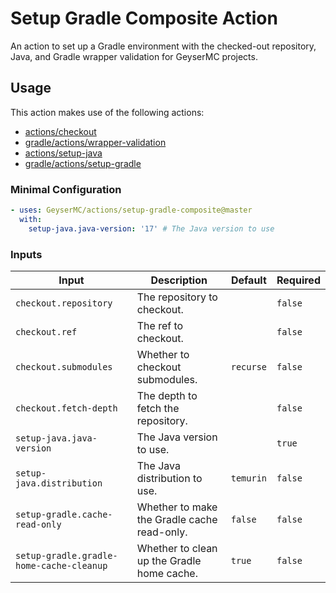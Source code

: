 # Setup Gradle Composite Action

An action to set up a Gradle environment with the checked-out repository, Java, and Gradle wrapper validation for GeyserMC projects.

## Usage

This action makes use of the following actions:
- [actions/checkout](https://github.com/actions/checkout)
- [gradle/actions/wrapper-validation](https://github.com/gradle/wrapper-validation-action)
- [actions/setup-java](https://github.com/actions/setup-java)
- [gradle/actions/setup-gradle](https://github.com/gradle/actions/setup-gradle)

### Minimal Configuration

```yaml
- uses: GeyserMC/actions/setup-gradle-composite@master
  with:
    setup-java.java-version: '17' # The Java version to use
```

### Inputs

| Input                                    | Description                                 | Default                    | Required |
| ---------------------------------------- | --------------------------------------------| -------------------------- | -------- |
| `checkout.repository`                    | The repository to checkout.                 |                            | `false`  |
| `checkout.ref`                           | The ref to checkout.                        |                            | `false`  |
| `checkout.submodules`                    | Whether to checkout submodules.             | `recurse`                  | `false`  |
| `checkout.fetch-depth`                   | The depth to fetch the repository.          |                            | `false`  |
| `setup-java.java-version`                | The Java version to use.                    |                            | `true`   |
| `setup-java.distribution`                | The Java distribution to use.               | `temurin`                  | `false`  |
| `setup-gradle.cache-read-only`           | Whether to make the Gradle cache read-only. | `false`                    | `false`  |
| `setup-gradle.gradle-home-cache-cleanup` | Whether to clean up the Gradle home cache.  | `true`                     | `false`  |